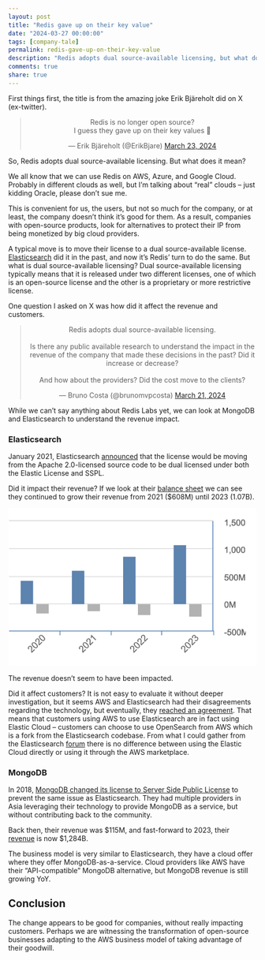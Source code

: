 ```yaml
---
layout: post
title: "Redis gave up on their key value"
date: "2024-03-27 00:00:00"
tags: [company-tale]
permalink: redis-gave-up-on-their-key-value 
description: "Redis adopts dual source-available licensing, but what does it mean?"
comments: true
share: true
---
```


First things first, the title is from the amazing joke Erik Bjäreholt did on X (ex-twitter). 

<center>
  <blockquote class="twitter-tweet" data-dnt="true">
    <p lang="en" dir="ltr">Redis is no longer open source?<br>I guess they gave up on their key values 🥁</p>
    &mdash; Erik Bjäreholt (@ErikBjare) 
    <a href="https://twitter.com/ErikBjare/status/1771474971564318842?ref_src=twsrc%5Etfw">March 23, 2024</a>
  </blockquote>
  <script async src="https://platform.twitter.com/widgets.js" charset="utf-8"></script> 
</center>
So, Redis adopts dual source-available licensing. But what does it mean?

We all know that we can use Redis on AWS, Azure, and Google Cloud. Probably in different clouds as well, but I’m talking about “real” clouds – just kidding Oracle, please don’t sue me. 

This is convenient for us, the users, but not so much for the company, or at least, the company doesn’t think it’s good for them. As a result, companies with open-source products, look for alternatives to protect their IP from being monetized by big cloud providers. 

A typical move is to move their license to a dual source-available license. [Elasticsearch](https://www.elastic.co/pricing/faq/licensing) did it in the past, and now it’s Redis’ turn to do the same. But what is dual source-available licensing? Dual source-available licensing typically means that it is released under two different licenses, one of which is an open-source license and the other is a proprietary or more restrictive license. 

One question I asked on X was how did it affect the revenue and customers. 

<center>
  <blockquote class="twitter-tweet" data-dnt="true">
  <p lang="en" dir="ltr">Redis adopts dual source-available licensing. 
      <br><br>Is there any public available research to understand the impact in the revenue of the company that made these decisions in the past? Did it increase or decrease?
      <br><br>And how about the providers? Did the cost move to the clients?
    </p>&mdash; Bruno Costa (@brunomvpcosta) 
    <a href="https://twitter.com/brunomvpcosta/status/1770788756104036617?ref_src=twsrc%5Etfw">March 21, 2024</a>
  </blockquote>
</center>

While we can’t say anything about Redis Labs yet, we can look at MongoDB and Elasticsearch to understand the revenue impact.

### Elasticsearch

January 2021, Elasticsearch [announced](https://www.elastic.co/blog/why-license-change-aws) that the license would be moving from the Apache 2.0-licensed source code to be dual licensed under both the Elastic License and SSPL. 

Did it impact their revenue? If we look at their [balance sheet](https://www.investing.com/equities/elastic-financial-summary) we can see they continued to grow their revenue from 2021 ($608M) until 2023 (1.07B). 

!["Elastic Revenue"](../../assets/img/posts/2024.03.27/revenue-es.png)

The revenue doesn’t seem to have been impacted.

Did it affect customers? It is not easy to evaluate it without deeper investigation, but it seems AWS and Elasticsearch had their disagreements regarding the technology, but eventually, they [reached an agreement](https://www.elastic.co/blog/elastic-and-amazon-reach-agreement-on-trademark-infringement-lawsuit). That means that customers using AWS to use Elasticsearch are in fact using Elastic Cloud – customers can choose to use OpenSearch from AWS which is a fork from the Elasticsearch codebase. From what I could gather from the Elasticsearch [forum](https://discuss.elastic.co/t/difference-between-using-elastic-cloud-aws-and-using-elastic-from-aws-marketplace/320898/2) there is no difference between using the Elastic Cloud directly or using it through the AWS marketplace.

### MongoDB

In 2018, [MongoDB changed its license to Server Side Public License](https://www.mongodb.com/legal/licensing/server-side-public-license) to prevent the same issue as Elasticsearch. They had multiple providers in Asia leveraging their technology to provide MongoDB as a service, but without contributing back to the community.

Back then, their revenue was $115M, and fast-forward to 2023, their [revenue](https://www.macrotrends.net/stocks/charts/MDB/mongodb/revenue) is now $1,284B.

The business model is very similar to Elasticsearch, they have a cloud offer where they offer MongoDB-as-a-service. Cloud providers like AWS have their “API-compatible” MongoDB alternative, but MongoDB revenue is still growing YoY.

## Conclusion
The change appears to be good for companies, without really impacting customers. Perhaps we are witnessing the transformation of open-source businesses adapting to the AWS business model of taking advantage of their goodwill.
